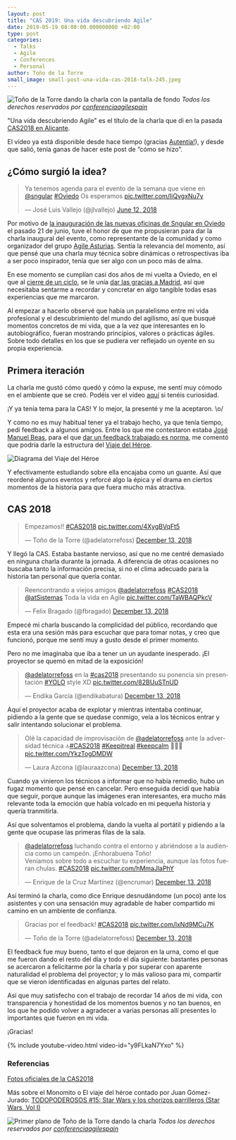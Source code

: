 ```yaml
---
layout: post
title: "CAS 2019: Una vida descubriendo Agile"
date: 2019-05-19 08:00:00.000000000 +02:00
type: post
categories:
  - Talks
  - Agile
  - Conferences
  - Personal  
author: Toño de la Torre
small_image: small-post-una-vida-cas-2018-talk-245.jpeg
---
```


![Toño de la Torre dando la charla con la pantalla de fondo](/assets/post-una-vida-oficial1.jpg)
*Todos los derechos reservados por [conferenciaagilespain](https://www.flickr.com/photos/167768694@N04/46356688662/in/album-72157701587805742/)*

"Una vida descubriendo Agile" es el título de la charla que di en la pasada [CAS2018 en Alicante](http://cas2018.agile-spain.org/).

El vídeo ya está disponible desde hace tiempo (gracias [Autentia!](https://www.youtube.com/watch?v=W9BX5mYnvj4&list=PLKxa4AIfm4pU2H_iVJOKcjAI1JwMr-ddt)), y desde que salió, tenía ganas de hacer este post de “cómo se hizo”.

## ¿Cómo surgió la idea? 

<blockquote class="twitter-tweet"><p lang="es" dir="ltr">Ya tenemos agenda para el evento de la semana que viene en <a href="https://twitter.com/sngular?ref_src=twsrc%5Etfw">@sngular</a> <a href="https://twitter.com/hashtag/Oviedo?src=hash&amp;ref_src=twsrc%5Etfw">#Oviedo</a> Os esperamos <a href="https://t.co/IiQvgxNu7y">pic.twitter.com/IiQvgxNu7y</a></p>&mdash; José Luis Vallejo (@jlvallejo) <a href="https://twitter.com/jlvallejo/status/1006553138155999232?ref_src=twsrc%5Etfw">June 12, 2018</a></blockquote> <script async src="https://platform.twitter.com/widgets.js" charset="utf-8"></script> 

Por motivo de [la inauguración de las nuevas oficinas de Sngular en Oviedo](https://twitter.com/jlvallejo/status/1006553138155999232) el pasado 21 de junio, tuve el honor de que me propusieran para dar la charla inaugural del evento, como representante de la comunidad y como organizador del grupo [Agile Asturias](https://www.meetup.com/es-ES/Agile-Asturias/).
Sentía la relevancia del momento, así que pensé que una charla muy técnica sobre dinámicas o retrospectivas iba a ser poco inspirador, tenía que ser algo con un poco más de alma.

En ese momento se cumplían casi dos años de mi vuelta a Oviedo, en el que al [cierre de un ciclo](https://adelatorrefoss.wordpress.com/2016/07/30/cierre-de-ciclo/), se le unía [dar las gracias a Madrid](https://adelatorrefoss.wordpress.com/2016/07/30/gracias-madrid/), así que necesitaba sentarme a recordar y concretar en algo tangible todas esas experiencias que me marcaron.

Al empezar a hacerlo observé que había un paralelismo entre mi vida profesional y el descubrimiento del mundo del agilismo, así que busqué momentos concretos de mi vida, que a la vez que interesantes en lo autobiográfico, fueran mostrando principios, valores o prácticas ágiles. Sobre todo detalles en los que se pudiera ver reflejado un oyente en su propia experiencia.

## Primera iteración

La charla me gustó cómo quedó y cómo la expuse, me sentí muy cómodo en el ambiente que se creó. Podéis ver el vídeo [aquí](https://www.youtube.com/watch?v=IDQaH2MeHLs) si tenéis curiosidad.

¡Y ya tenía tema para la CAS! Y lo mejor, la presenté y me la aceptaron. \o/

Y como no es muy habitual tener ya el trabajo hecho, ya que tenía tiempo, pedí feedback a algunos amigos. Entre los que me contestaron estaba [José Manuel Beas](https://jmbeas.es/), para el que [dar un feedback trabajado es norma](https://twitter.com/bberrycarmen/status/1119561541702103040), me comentó que podría darle la estructura del [Viaje del Héroe](https://es.wikipedia.org/wiki/Monomito).

![Diagrama del Viaje del Héroe](/assets/post-una-vida-monomito-900.png)

Y efectivamente estudiando sobre ella encajaba como un guante. Así que reordené algunos eventos y reforcé algo la épica y el drama en ciertos momentos de la historia para que fuera mucho más atractiva.


## CAS 2018


<blockquote class="twitter-tweet"><p lang="es" dir="ltr">Empezamos!! <a href="https://twitter.com/hashtag/CAS2018?src=hash&amp;ref_src=twsrc%5Etfw">#CAS2018</a> <a href="https://t.co/4XygBVqFt5">pic.twitter.com/4XygBVqFt5</a></p>&mdash; Toño de la Torre (@adelatorrefoss) <a href="https://twitter.com/adelatorrefoss/status/1073137848658878464?ref_src=twsrc%5Etfw">December 13, 2018</a></blockquote> 
<script async src="https://platform.twitter.com/widgets.js" charset="utf-8"></script> 


Y llegó la CAS. Estaba bastante nervioso, así que no me centré demasiado en ninguna charla durante la jornada. A diferencia de otras ocasiones no buscaba tanto la información precisa, si no el clima adecuado para la historia tan personal que quería contar.



<blockquote class="twitter-tweet"><p lang="es" dir="ltr">Reencontrando a viejos amigos <a href="https://twitter.com/adelatorrefoss?ref_src=twsrc%5Etfw">@adelatorrefoss</a> <a href="https://twitter.com/hashtag/CAS2018?src=hash&amp;ref_src=twsrc%5Etfw">#CAS2018</a> <a href="https://twitter.com/atSistemas?ref_src=twsrc%5Etfw">@atSistemas</a> Toda la vida en Agile <a href="https://t.co/TaWBAQPkcV">pic.twitter.com/TaWBAQPkcV</a></p>&mdash; Felix Bragado (@fbragado) <a href="https://twitter.com/fbragado/status/1073255369995108352?ref_src=twsrc%5Etfw">December 13, 2018</a></blockquote> <script async src="https://platform.twitter.com/widgets.js" charset="utf-8"></script> 


Empecé mi charla buscando la complicidad del público, recordando que esta era una sesión más para escuchar que para tomar notas, y creo que funcionó, porque me sentí muy a gusto desde el primer momento.

Pero no me imaginaba que iba a tener un un ayudante inesperado. ¡El proyector se quemó en mitad de la exposición! 


<blockquote class="twitter-tweet"><p lang="es" dir="ltr"><a href="https://twitter.com/adelatorrefoss?ref_src=twsrc%5Etfw">@adelatorrefoss</a> en la <a href="https://twitter.com/hashtag/cas2018?src=hash&amp;ref_src=twsrc%5Etfw">#cas2018</a> presentando su ponencia sin presentación <a href="https://twitter.com/hashtag/YOLO?src=hash&amp;ref_src=twsrc%5Etfw">#YOLO</a> style XD <a href="https://t.co/82BUuSTnUD">pic.twitter.com/82BUuSTnUD</a></p>&mdash; Endika García (@endikabatura) <a href="https://twitter.com/endikabatura/status/1073259309901987840?ref_src=twsrc%5Etfw">December 13, 2018</a></blockquote> <script async src="https://platform.twitter.com/widgets.js" charset="utf-8"></script> 


Aquí el proyector acaba de explotar y mientras intentaba continuar, pidiendo a la gente que se quedase conmigo, veía a los técnicos entrar y salir intentando solucionar el problema.


<blockquote class="twitter-tweet"><p lang="es" dir="ltr">Olé la capacidad de improvisación de <a href="https://twitter.com/adelatorrefoss?ref_src=twsrc%5Etfw">@adelatorrefoss</a> ante la adversidad técnica 🔝<a href="https://twitter.com/hashtag/CAS2018?src=hash&amp;ref_src=twsrc%5Etfw">#CAS2018</a> <a href="https://twitter.com/hashtag/Keepitreal?src=hash&amp;ref_src=twsrc%5Etfw">#Keepitreal</a> <a href="https://twitter.com/hashtag/keepcalm?src=hash&amp;ref_src=twsrc%5Etfw">#keepcalm</a> 💆🏻‍♂️ <a href="https://t.co/YkzTogDMDW">pic.twitter.com/YkzTogDMDW</a></p>&mdash; Laura Azcona (@lauraazcona) <a href="https://twitter.com/lauraazcona/status/1073263069541949441?ref_src=twsrc%5Etfw">December 13, 2018</a></blockquote> <script async src="https://platform.twitter.com/widgets.js" charset="utf-8"></script> 


Cuando ya vinieron los técnicos a informar que no había remedio, hubo un fugaz momento que pensé en cancelar. Pero enseguida decidí que había que seguir, porque aunque las imágenes eran interesantes, era mucho más relevante toda la emoción que había volcado en mi pequeña historia y quería tranmitirla.
  
Así que solventamos el problema, dando la vuelta al portátil y pidiendo a la gente que ocupase las primeras filas de la sala.

 

<blockquote class="twitter-tweet"><p lang="es" dir="ltr"><a href="https://twitter.com/adelatorrefoss?ref_src=twsrc%5Etfw">@adelatorrefoss</a> luchando contra el entorno y abriéndose a la audiencia como un campeón. ¡Enhorabuena Toño! <br>Veníamos sobre todo a escuchar tu experiencia, aunque las fotos fueran chulas. <a href="https://twitter.com/hashtag/CAS2018?src=hash&amp;ref_src=twsrc%5Etfw">#CAS2018</a> <a href="https://t.co/hMmaJlaPhY">pic.twitter.com/hMmaJlaPhY</a></p>&mdash; Enrique de la Cruz Martínez (@encrumar) <a href="https://twitter.com/encrumar/status/1073264449396592640?ref_src=twsrc%5Etfw">December 13, 2018</a></blockquote> <script async src="https://platform.twitter.com/widgets.js" charset="utf-8"></script> 


Así terminó la charla, como dice Enrique desnudándome (un poco) ante los asistentes y con una sensación muy agradable de haber compartido mi camino en un ambiente de confianza.


<blockquote class="twitter-tweet"><p lang="en" dir="ltr">Gracias por el feedback! <a href="https://twitter.com/hashtag/CAS2018?src=hash&amp;ref_src=twsrc%5Etfw">#CAS2018</a> <a href="https://t.co/lxNd9MCu7K">pic.twitter.com/lxNd9MCu7K</a></p>&mdash; Toño de la Torre (@adelatorrefoss) <a href="https://twitter.com/adelatorrefoss/status/1073289226127622146?ref_src=twsrc%5Etfw">December 13, 2018</a></blockquote> <script async src="https://platform.twitter.com/widgets.js" charset="utf-8"></script> 


El feedback fue muy bueno, tanto el que dejaron en la urna, como el que me fueron dando el resto del día y todo el día siguiente: bastantes personas se acercaron a felicitarme por la charla y por superar con aparente naturalidad el problema del proyector; y lo más valioso para mi, compartir que se vieron identificadas en algunas partes del relato.


Así que muy satisfecho con el trabajo de recordar 14 años de mi vida, con transparencia y honestidad de los momentos buenos y no tan buenos, en los que he podido volver a agradecer a varias personas allí presentes lo importantes que fueron en mi vida.

¡Gracias!


{% include youtube-video.html video-id="y9FLkaN7Yxo" %}
   
### Referencias

[Fotos oficiales de la CAS2018](https://www.flickr.com/photos/167768694@N04/albums/72157701587805742/page6)

Más sobre el Monomito o El viaje del héroe contado por Juan Gómez-Jurado: [TODOPODEROSOS #15: Star Wars y los chorizos parrilleros (Star Wars, Vol I)](http://todopoderosos.net/todopoderosos-15-star-wars-y-los-chorizos-parrilleros-star-wars-vol-i)


![Primer plano de Toño de la Torre dando la charla](/assets/post-una-vida-oficial3.jpg)
*Todos los derechos reservados por [conferenciaagilespain](https://www.flickr.com/photos/167768694@N04/46356687692/in/album-72157701587805742/)*




